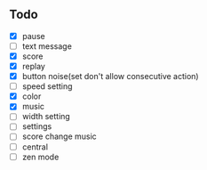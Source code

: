 ## Todo

- [x] pause
- [ ] text message
- [x] score
- [x] replay
- [x] button noise(set don't allow consecutive action)
- [ ] speed setting
- [x] color
- [x] music
- [ ] width setting
- [ ] settings
- [ ] score change music
- [ ] central
- [ ] zen mode
